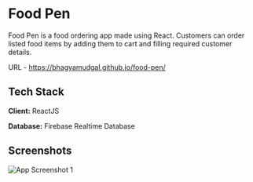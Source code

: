 
# Food Pen

Food Pen is a food ordering app made using React. Customers can order listed food items by adding them to cart and filling required customer details.

URL - https://bhagyamudgal.github.io/food-pen/
## Tech Stack

**Client:** ReactJS

**Database:** Firebase Realtime Database



  
## Screenshots

![App Screenshot 1](https://i.imgur.com/wit4KEt.jpg)


  
